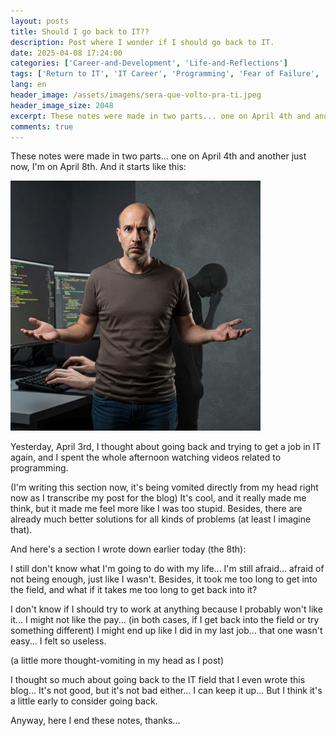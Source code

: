 ```yaml
---
layout: posts
title: Should I go back to IT??
description: Post where I wonder if I should go back to IT.
date: 2025-04-08 17:24:00
categories: ['Career-and-Development', 'Life-and-Reflections']
tags: ['Return to IT', 'IT Career', 'Programming', 'Fear of Failure', 'Insecurity', 'Discouragement', 'Employment', 'Remuneration', 'Feeling of Uselessness', 'Blog', 'career', 'IT', 'reflections']
lang: en
header_image: /assets/imagens/sera-que-volto-pra-ti.jpeg
header_image_size: 2048
excerpt: These notes were made in two parts... one on April 4th and another just now, I'm on April 8th. And...
comments: true
---
```


These notes were made in two parts... one on April 4th and another just now, I'm on April 8th. And it starts like this:

<img loading='lazy' alt="Should I go back to IT??" src="/assets/imagens/sera-que-volto-pra-ti.jpeg" width="400" height="400">

Yesterday, April 3rd, I thought about going back and trying to get a job in IT again, and I spent the whole afternoon watching videos related to programming.

(I'm writing this section now, it's being vomited directly from my head right now as I transcribe my post for the blog)
It's cool, and it really made me think, but it made me feel more like I was too stupid. Besides, there are already much better solutions for all kinds of problems (at least I imagine that).

And here's a section I wrote down earlier today (the 8th):

I still don't know what I'm going to do with my life... I'm still afraid... afraid of not being enough, just like I wasn't. Besides, it took me too long to get into the field, and what if it takes me too long to get back into it?

I don't know if I should try to work at anything because I probably won't like it... I might not like the pay... (in both cases, if I get back into the field or try something different) I might end up like I did in my last job... that one wasn't easy... I felt so useless.

(a little more thought-vomiting in my head as I post)

I thought so much about going back to the IT field that I even wrote this blog... It's not good, but it's not bad either... I can keep it up... But I think it's a little early to consider going back.

Anyway, here I end these notes, thanks...